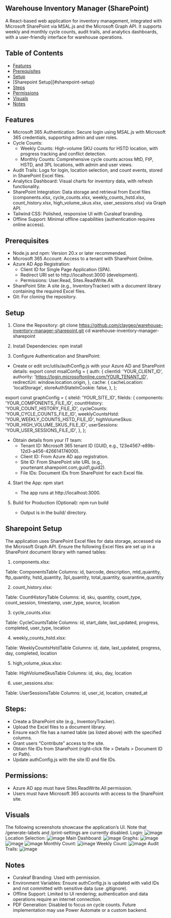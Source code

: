 ## Warehouse Inventory Manager (SharePoint)

A React-based web application for inventory management, integrated with Microsoft SharePoint via MSAL.js and the Microsoft Graph API. It supports weekly and monthly cycle counts, audit trails, and analytics dashboards, with a user-friendly interface for warehouse operations.

## Table of Contents 
- [Features](#features)
- [Prerequisites](#prerequisites)
- [Setup](#setup)
- [Sharepoint Setup][#sharepoint-setup)
- [Steps](#steps)
- [Permissions](#permissions)
- [Visuals](#visuals)
- [Notes](#notes)
  
## Features
- Microsoft 365 Authentication: Secure login using MSAL.js with Microsoft 365 credentials, supporting admin and user roles.
-  Cycle Counts:
    - Weekly Counts: High-volume SKU counts for HSTD location, with progress tracking and conflict detection.
    - Monthly Counts: Comprehensive cycle counts across MtD, FtP, HSTD, and 3PL locations, with admin and user views.
- Audit Trails: Logs for login, location selection, and count events, stored in SharePoint Excel files.
- Analytics Dashboard: Visual charts for inventory data, with refresh functionality.
- SharePoint Integration: Data storage and retrieval from Excel files (components.xlsx, cycle_counts.xlsx, weekly_counts_hstd.xlsx, count_history.xlsx, high_volume_skus.xlsx, user_sessions.xlsx) via Graph API.
- Tailwind CSS: Polished, responsive UI with Curaleaf branding.
- Offline Support: Minimal offline capabilities (authentication requires online access).

## Prerequisites
- Node.js and npm: Version 20.x or later recommended.
- Microsoft 365 Account: Access to a tenant with SharePoint Online.
- Azure AD App Registration:
    - Client ID for Single Page Application (SPA).
    - Redirect URI set to http://localhost:3000 (development).
    - Permissions: User.Read, Sites.ReadWrite.All.
- SharePoint Site: A site (e.g., InventoryTracker) with a document library containing the required Excel files.
- Git: For cloning the repository.

## Setup
1. Clone the Repository: git clone https://github.com/claygeo/warehouse-inventory-manager-sharepoint.git
cd warehouse-inventory-manager-sharepoint

2. Install Dependencies: npm install

3. Configure Authentication and SharePoint:
- Create or edit src/utils/authConfig.js with your Azure AD and SharePoint details: export const msalConfig = {
  auth: {
    clientId: 'YOUR_CLIENT_ID',
    authority: 'https://login.microsoftonline.com/YOUR_TENANT_ID',
    redirectUri: window.location.origin,
  },
  cache: {
    cacheLocation: 'localStorage',
    storeAuthStateInCookie: false,
  },
};

export const graphConfig = {
  siteId: 'YOUR_SITE_ID',
  fileIds: {
    components: 'YOUR_COMPONENTS_FILE_ID',
    countHistory: 'YOUR_COUNT_HISTORY_FILE_ID',
    cycleCounts: 'YOUR_CYCLE_COUNTS_FILE_ID',
    weeklyCountsHstd: 'YOUR_WEEKLY_COUNTS_HSTD_FILE_ID',
    highVolumeSkus: 'YOUR_HIGH_VOLUME_SKUS_FILE_ID',
    userSessions: 'YOUR_USER_SESSIONS_FILE_ID',
  },
};


- Obtain details from your IT team:
    - Tenant ID: Microsoft 365 tenant ID (GUID, e.g., 123e4567-e89b-12d3-a456-426614174000).
    - Client ID: From Azure AD app registration.
    - Site ID: From SharePoint site URL (e.g., yourtenant.sharepoint.com,guid1,guid2).
    - File IDs: Document IDs from SharePoint for each Excel file.
      
4. Start the App: npm start
    - The app runs at http://localhost:3000.

5. Build for Production (Optional): npm run build
    - Output is in the build/ directory.

## Sharepoint Setup
The application uses SharePoint Excel files for data storage, accessed via the Microsoft Graph API. Ensure the following Excel files are set up in a SharePoint document library with named tables:

1. components.xlsx:

Table: ComponentsTable
Columns: id, barcode, description, mtd_quantity, ftp_quantity, hstd_quantity, 3pl_quantity, total_quantity, quarantine_quantity


2. count_history.xlsx:

Table: CountHistoryTable
Columns: id, sku, quantity, count_type, count_session, timestamp, user_type, source, location


3. cycle_counts.xlsx:

Table: CycleCountsTable
Columns: id, start_date, last_updated, progress, completed, user_type, location


4. weekly_counts_hstd.xlsx:

Table: WeeklyCountsHstdTable
Columns: id, date, last_updated, progress, day, completed, location


5. high_volume_skus.xlsx:

Table: HighVolumeSkusTable
Columns: id, sku, day, location


6. user_sessions.xlsx:

Table: UserSessionsTable
Columns: id, user_id, location, created_at

## Steps:
- Create a SharePoint site (e.g., InventoryTracker).
- Upload the Excel files to a document library.
- Ensure each file has a named table (as listed above) with the specified columns.
- Grant users “Contribute” access to the site.
- Obtain file IDs from SharePoint (right-click file > Details > Document ID or Path).
- Update authConfig.js with the site ID and file IDs.

## Permissions:

- Azure AD app must have Sites.ReadWrite.All permission.
- Users must have Microsoft 365 accounts with access to the SharePoint site.

## Visuals
The following screenshots showcase the application’s UI. Note that /generate-labels and /print-settings are currently disabled.
Login: ![image](https://github.com/user-attachments/assets/734e074e-b4b6-4275-9cd6-b4dd4be7bd3b)
Location Selection: ![image](https://github.com/user-attachments/assets/ec35bdfb-8e96-4106-b4f5-e42c046a09fb)
Main Dashboard: ![image](https://github.com/user-attachments/assets/a4b476b7-10b3-425c-aca3-626654d9883c)
Graphs: ![image](https://github.com/user-attachments/assets/9f34acb3-af25-4743-83cf-c37d3777c1da)
![image](https://github.com/user-attachments/assets/65033a0e-e631-4525-8a36-3437b06e8b2e)
![image](https://github.com/user-attachments/assets/328669df-43ce-423d-97c4-4f221d164fb5)
Monthly Count: ![image](https://github.com/user-attachments/assets/801f1a8f-d869-4ed6-8f3d-47b808d33ead)
Weekly Count: ![image](https://github.com/user-attachments/assets/64572642-ecff-4dca-bdd8-af9f3d581d71)
Audit Trails: ![image](https://github.com/user-attachments/assets/3f3d91b5-d259-4bfb-97f7-e98a114a924d)

## Notes

- Curaleaf Branding: Used with permission.
- Environment Variables: Ensure authConfig.js is updated with valid IDs and not committed with sensitive data (use .gitignore).
- Offline Support: Limited to UI rendering; authentication and data operations require an internet connection.
- PDF Generation: Disabled to focus on cycle counts. Future implementation may use Power Automate or a custom backend.

